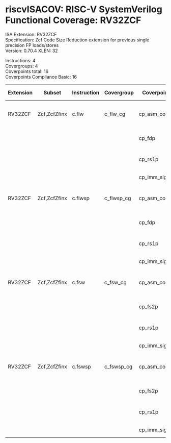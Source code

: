 # riscvISACOV: RISC-V SystemVerilog Functional Coverage: RV32ZCF

ISA Extension: RV32ZCF  
Specification: Zcf Code Size Reduction extension for previous single precision FP loads/stores  
Version:       0.70.4
XLEN:          32 

Instructions:  4  
Covergroups:   4  
Coverpoints total:   16  
Coverpoints Compliance Basic:  16  

| Extension | Subset | Instruction| Covergroup | Coverpoint     | Coverpoint Description | Coverpoint Level  |
| ----------| ------ | ---------- | ---------- | -------------- | ---------------------- | ----------------- |
| RV32ZCF               |   Zcf,ZcfZfinx |      c.flw |    c_flw_cg | cp_asm_count | Number of times instruction is executed | Compliance Basic
|                       |                |            |             |      cp_fdp | FD (FPR) register assignment | Compliance Basic
|                       |                |            |             |     cp_rs1p | RS1 (GPR) register assignment | Compliance Basic
|                       |                |            |             | cp_imm_sign | Immediate value sign | Compliance Basic
| RV32ZCF               |   Zcf,ZcfZfinx |    c.flwsp |  c_flwsp_cg | cp_asm_count | Number of times instruction is executed | Compliance Basic
|                       |                |            |             |      cp_fdp | FD (FPR) register assignment | Compliance Basic
|                       |                |            |             |     cp_rs1p | RS1 (GPR) register assignment | Compliance Basic
|                       |                |            |             | cp_imm_sign | Immediate value sign | Compliance Basic
| RV32ZCF               |   Zcf,ZcfZfinx |      c.fsw |    c_fsw_cg | cp_asm_count | Number of times instruction is executed | Compliance Basic
|                       |                |            |             |     cp_fs2p | FS2 (FPR) register assignment | Compliance Basic
|                       |                |            |             |     cp_rs1p | RS1 (GPR) register assignment | Compliance Basic
|                       |                |            |             | cp_imm_sign | Immediate value sign | Compliance Basic
| RV32ZCF               |   Zcf,ZcfZfinx |    c.fswsp |  c_fswsp_cg | cp_asm_count | Number of times instruction is executed | Compliance Basic
|                       |                |            |             |     cp_fs2p | FS2 (FPR) register assignment | Compliance Basic
|                       |                |            |             |     cp_rs1p | RS1 (GPR) register assignment | Compliance Basic
|                       |                |            |             | cp_imm_sign | Immediate value sign | Compliance Basic


